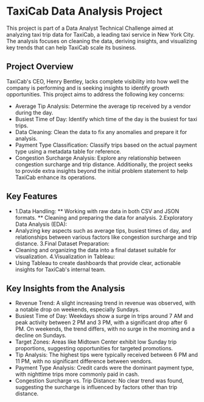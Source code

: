 # TaxiCab Data Analysis Project
This project is part of a Data Analyst Technical Challenge aimed at analyzing taxi trip data for TaxiCab, a leading taxi service in New York City. The analysis focuses on cleaning the data, deriving insights, and visualizing key trends that can help TaxiCab scale its business.

## Project Overview
TaxiCab's CEO, Henry Bentley, lacks complete visibility into how well the company is performing and is seeking insights to identify growth opportunities. This project aims to address the following key concerns:

* Average Tip Analysis: Determine the average tip received by a vendor during the day.
* Busiest Time of Day: Identify which time of the day is the busiest for taxi trips.
* Data Cleaning: Clean the data to fix any anomalies and prepare it for analysis.
* Payment Type Classification: Classify trips based on the actual payment type using a metadata table for reference.
* Congestion Surcharge Analysis: Explore any relationship between congestion surcharge and trip distance.
Additionally, the project seeks to provide extra insights beyond the initial problem statement to help TaxiCab enhance its operations.

## Key Features
* 1.Data Handling:
** Working with raw data in both CSV and JSON formats.
** Cleaning and preparing the data for analysis.
2.Exploratory Data Analysis (EDA):
* Analyzing key aspects such as average tips, busiest times of day, and relationships between various factors like congestion surcharge and trip distance.
3.Final Dataset Preparation:
* Cleaning and organizing the data into a final dataset suitable for visualization.
4.Visualization in Tableau:
* Using Tableau to create dashboards that provide clear, actionable insights for TaxiCab's internal team.

## Key Insights from the Analysis
* Revenue Trend: 
A slight increasing trend in revenue was observed, with a notable drop on weekends, especially Sundays.
* Busiest Time of Day: 
Weekdays show a surge in trips around 7 AM and peak activity between 2 PM and 3 PM, with a significant drop after 6 PM. On weekends, the trend differs, with no surge in the morning and a decline on Sundays.
* Target Zones: 
Areas like Midtown Center exhibit low Sunday trip proportions, suggesting opportunities for targeted promotions.
* Tip Analysis: 
The highest tips were typically received between 6 PM and 11 PM, with no significant difference between vendors.
* Payment Type Analysis: 
Credit cards were the dominant payment type, with nighttime trips more commonly paid in cash.
* Congestion Surcharge vs. Trip Distance: 
No clear trend was found, suggesting the surcharge is influenced by factors other than trip distance.
